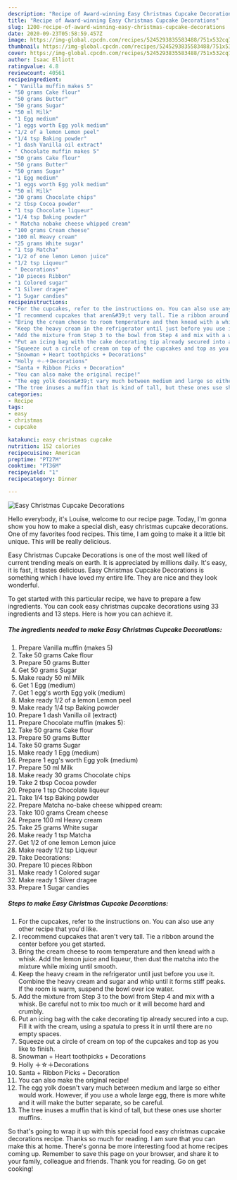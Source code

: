 ```yaml
---
description: "Recipe of Award-winning Easy Christmas Cupcake Decorations"
title: "Recipe of Award-winning Easy Christmas Cupcake Decorations"
slug: 1200-recipe-of-award-winning-easy-christmas-cupcake-decorations
date: 2020-09-23T05:58:59.457Z
image: https://img-global.cpcdn.com/recipes/5245293835583488/751x532cq70/easy-christmas-cupcake-decorations-recipe-main-photo.jpg
thumbnail: https://img-global.cpcdn.com/recipes/5245293835583488/751x532cq70/easy-christmas-cupcake-decorations-recipe-main-photo.jpg
cover: https://img-global.cpcdn.com/recipes/5245293835583488/751x532cq70/easy-christmas-cupcake-decorations-recipe-main-photo.jpg
author: Isaac Elliott
ratingvalue: 4.8
reviewcount: 40561
recipeingredient:
- " Vanilla muffin makes 5"
- "50 grams Cake flour"
- "50 grams Butter"
- "50 grams Sugar"
- "50 ml Milk"
- "1 Egg medium"
- "1 eggs worth Egg yolk medium"
- "1/2 of a lemon Lemon peel"
- "1/4 tsp Baking powder"
- "1 dash Vanilla oil extract"
- " Chocolate muffin makes 5"
- "50 grams Cake flour"
- "50 grams Butter"
- "50 grams Sugar"
- "1 Egg medium"
- "1 eggs worth Egg yolk medium"
- "50 ml Milk"
- "30 grams Chocolate chips"
- "2 tbsp Cocoa powder"
- "1 tsp Chocolate liqueur"
- "1/4 tsp Baking powder"
- " Matcha nobake cheese whipped cream"
- "100 grams Cream cheese"
- "100 ml Heavy cream"
- "25 grams White sugar"
- "1 tsp Matcha"
- "1/2 of one lemon Lemon juice"
- "1/2 tsp Liqueur"
- " Decorations"
- "10 pieces Ribbon"
- "1 Colored sugar"
- "1 Silver dragee"
- "1 Sugar candies"
recipeinstructions:
- "For the cupcakes, refer to the instructions on. You can also use any other recipe that you&#39;d like."
- "I recommend cupcakes that aren&#39;t very tall. Tie a ribbon around the center before you get started."
- "Bring the cream cheese to room temperature and then knead with a whisk. Add the lemon juice and liqueur, then dust the matcha into the mixture while mixing until smooth."
- "Keep the heavy cream in the refrigerator until just before you use it. Combine the heavy cream and sugar and whip until it forms stiff peaks. If the room is warm, suspend the bowl over ice water."
- "Add the mixture from Step 3 to the bowl from Step 4 and mix with a whisk. Be careful not to mix too much or it will become hard and crumbly."
- "Put an icing bag with the cake decorating tip already secured into a cup. Fill it with the cream, using a spatula to press it in until there are no empty spaces."
- "Squeeze out a circle of cream on top of the cupcakes and top as you like to finish."
- "Snowman + Heart toothpicks + Decorations"
- "Holly ＋☆＋Decorations"
- "Santa + Ribbon Picks + Decoration"
- "You can also make the original recipe!"
- "The egg yolk doesn&#39;t vary much between medium and large so either would work. However, if you use a whole large egg, there is more white and it will make the butter separate, so be careful."
- "The tree inuses a muffin that is kind of tall, but these ones use shorter muffins."
categories:
- Recipe
tags:
- easy
- christmas
- cupcake

katakunci: easy christmas cupcake 
nutrition: 152 calories
recipecuisine: American
preptime: "PT27M"
cooktime: "PT36M"
recipeyield: "1"
recipecategory: Dinner

---
```



![Easy Christmas Cupcake Decorations](https://img-global.cpcdn.com/recipes/5245293835583488/751x532cq70/easy-christmas-cupcake-decorations-recipe-main-photo.jpg)

Hello everybody, it's Louise, welcome to our recipe page. Today, I'm gonna show you how to make a special dish, easy christmas cupcake decorations. One of my favorites food recipes. This time, I am going to make it a little bit unique. This will be really delicious.

Easy Christmas Cupcake Decorations is one of the most well liked of current trending meals on earth. It is appreciated by millions daily. It's easy, it is fast, it tastes delicious. Easy Christmas Cupcake Decorations is something which I have loved my entire life. They are nice and they look wonderful.




To get started with this particular recipe, we have to prepare a few ingredients. You can cook easy christmas cupcake decorations using 33 ingredients and 13 steps. Here is how you can achieve it.

<!--inarticleads1-->

##### The ingredients needed to make Easy Christmas Cupcake Decorations:

1. Prepare  Vanilla muffin (makes 5)
1. Take 50 grams Cake flour
1. Prepare 50 grams Butter
1. Get 50 grams Sugar
1. Make ready 50 ml Milk
1. Get 1 Egg (medium)
1. Get 1 egg&#39;s worth Egg yolk (medium)
1. Make ready 1/2 of a lemon Lemon peel
1. Make ready 1/4 tsp Baking powder
1. Prepare 1 dash Vanilla oil (extract)
1. Prepare  Chocolate muffin (makes 5):
1. Take 50 grams Cake flour
1. Prepare 50 grams Butter
1. Take 50 grams Sugar
1. Make ready 1 Egg (medium)
1. Prepare 1 egg&#39;s worth Egg yolk (medium)
1. Prepare 50 ml Milk
1. Make ready 30 grams Chocolate chips
1. Take 2 tbsp Cocoa powder
1. Prepare 1 tsp Chocolate liqueur
1. Take 1/4 tsp Baking powder
1. Prepare  Matcha no-bake cheese whipped cream:
1. Take 100 grams Cream cheese
1. Prepare 100 ml Heavy cream
1. Take 25 grams White sugar
1. Make ready 1 tsp Matcha
1. Get 1/2 of one lemon Lemon juice
1. Make ready 1/2 tsp Liqueur
1. Take  Decorations:
1. Prepare 10 pieces Ribbon
1. Make ready 1 Colored sugar
1. Make ready 1 Silver dragee
1. Prepare 1 Sugar candies




<!--inarticleads2-->

##### Steps to make Easy Christmas Cupcake Decorations:

1. For the cupcakes, refer to the instructions on. You can also use any other recipe that you&#39;d like.
1. I recommend cupcakes that aren&#39;t very tall. Tie a ribbon around the center before you get started.
1. Bring the cream cheese to room temperature and then knead with a whisk. Add the lemon juice and liqueur, then dust the matcha into the mixture while mixing until smooth.
1. Keep the heavy cream in the refrigerator until just before you use it. Combine the heavy cream and sugar and whip until it forms stiff peaks. If the room is warm, suspend the bowl over ice water.
1. Add the mixture from Step 3 to the bowl from Step 4 and mix with a whisk. Be careful not to mix too much or it will become hard and crumbly.
1. Put an icing bag with the cake decorating tip already secured into a cup. Fill it with the cream, using a spatula to press it in until there are no empty spaces.
1. Squeeze out a circle of cream on top of the cupcakes and top as you like to finish.
1. Snowman + Heart toothpicks + Decorations
1. Holly ＋☆＋Decorations
1. Santa + Ribbon Picks + Decoration
1. You can also make the original recipe!
1. The egg yolk doesn&#39;t vary much between medium and large so either would work. However, if you use a whole large egg, there is more white and it will make the butter separate, so be careful.
1. The tree inuses a muffin that is kind of tall, but these ones use shorter muffins.




So that's going to wrap it up with this special food easy christmas cupcake decorations recipe. Thanks so much for reading. I am sure that you can make this at home. There's gonna be more interesting food at home recipes coming up. Remember to save this page on your browser, and share it to your family, colleague and friends. Thank you for reading. Go on get cooking!
